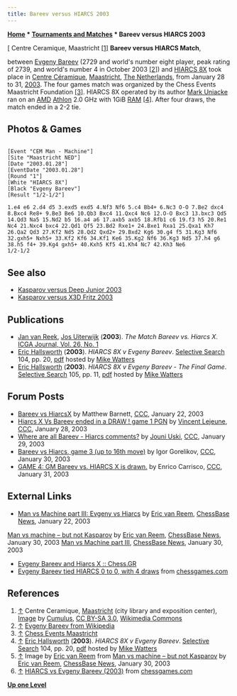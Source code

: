 ```yaml
---
title: Bareev versus HIARCS 2003
---
```

**[Home](Home "Home") * [Tournaments and Matches](Tournaments_and_Matches "Tournaments and Matches") * Bareev versus HIARCS 2003**

\[ Centre Ceramique, Maastricht <a id="cite-note-1" href="#cite-ref-1">[1]</a>
**Bareev versus HIARCS Match**,

between [Evgeny Bareev](https://en.wikipedia.org/wiki/Evgeny_Bareev) (2729 and world's number eight player, peak rating of 2739, and world's number 4 in October 2003 <a id="cite-note-2" href="#cite-ref-2">[2]</a>) and [HIARCS 8X](HIARCS "HIARCS") took place in [Centre Céramique](https://nl.wikipedia.org/wiki/Centre_C%C3%A9ramique), [Maastricht](https://en.wikipedia.org/wiki/Maastricht), [The Netherlands](https://en.wikipedia.org/wiki/Netherlands), from January 28 to 31, [2003](Timeline#2003 "Timeline"). The four games match was organized by the Chess Events Maastricht Foundation <a id="cite-note-3" href="#cite-ref-3">[3]</a>. HIARCS 8X operated by its author [Mark Uniacke](Mark_Uniacke "Mark Uniacke") ran on an [AMD](AMD "AMD") [Athlon](X86 "X86") 2.0 GHz with 1GiB [RAM](Memory#RAM "Memory") <a id="cite-note-4" href="#cite-ref-4">[4]</a>. After four draws, the match ended in a 2-2 tie.

## Photos & Games

[](File:Bareevhiarcs4.jpg "Evgeny Bareev and Mark Uniacke after HIARCS 1.e4 [5] [6]")

```

[Event "CEM Man - Machine"]
[Site "Maastricht NED"]
[Date "2003.01.28"]
[EventDate "2003.01.28"]
[Round "1"]
[White "HIARCS 8X"]
[Black "Evgeny Bareev"]
[Result "1/2-1/2"]

1.e4 e6 2.d4 d5 3.exd5 exd5 4.Nf3 Nf6 5.c4 Bb4+ 6.Nc3 O-O 7.Be2 dxc4 
8.Bxc4 Re8+ 9.Be3 Be6 10.Qb3 Bxc4 11.Qxc4 Nc6 12.O-O Bxc3 13.bxc3 Qd5 
14.Qd3 Na5 15.Nd2 b5 16.a4 a6 17.axb5 axb5 18.Rfb1 c6 19.f3 h5 20.Re1 
Nc4 21.Nxc4 bxc4 22.Qd1 Qf5 23.Bd2 Rxe1+ 24.Bxe1 Rxa1 25.Qxa1 Kh7 
26.Qa2 Qd3 27.Kf2 Nd5 28.Qd2 Qxd2+ 29.Bxd2 Kg6 30.g4 f5 31.Kg3 Nf6 
32.gxh5+ Nxh5+ 33.Kf2 Kf6 34.Kf1 Ke6 35.Kg2 Nf6 36.Kg3 Nd5 37.h4 g6 
38.h5 f4+ 39.Kg4 gxh5+ 40.Kxh5 Kf5 41.Kh4 Nc7 42.Kh3 Ne6 
1/2-1/2

```

## See also

- [Kasparov versus Deep Junior 2003](Kasparov_versus_Deep_Junior_2003 "Kasparov versus Deep Junior 2003")
- [Kasparov versus X3D Fritz 2003](Kasparov_versus_X3D_Fritz_2003 "Kasparov versus X3D Fritz 2003")

## Publications

- [Jan van Reek](Jan_van_Reek "Jan van Reek"), [Jos Uiterwijk](Jos_Uiterwijk "Jos Uiterwijk") (**2003**). *The Match Bareev vs. Hiarcs X*. [ICGA Journal, Vol. 26, No. 1](ICGA_Journal#26_1 "ICGA Journal")
- [Eric Hallsworth](Eric_Hallsworth "Eric Hallsworth") (**2003**). *HIARCS 8X v Evgeny Bareev*. [Selective Search](Selective_Search "Selective Search") 104, pp. 20, [pdf](http://www.chesscomputeruk.com/SS_104.pdf) hosted by [Mike Watters](Mike_Watters "Mike Watters")
- [Eric Hallsworth](Eric_Hallsworth "Eric Hallsworth") (**2003**). *HIARCS 8X v Evgeny Bareev - The Final Game*. [Selective Search](Selective_Search "Selective Search") 105, pp. 11, [pdf](http://www.chesscomputeruk.com/SS_105.pdf) hosted by [Mike Watters](Mike_Watters "Mike Watters")

## Forum Posts

- [Bareev vs HiarcsX](https://www.stmintz.com/ccc/index.php?id=278957) by Matthew Barnett, [CCC](CCC "CCC"), January 22, 2003
- [Hiarcs X Vs Bareev ended in a DRAW ! game 1 PGN](https://www.stmintz.com/ccc/index.php?id=280035) by [Vincent Lejeune](index.php?title=Vincent_Lejeune&action=edit&redlink=1 "Vincent Lejeune (page does not exist)"), [CCC](CCC "CCC"), January 28, 2003
- [Where are all Bareev - Hiarcs comments?](https://www.stmintz.com/ccc/index.php?id=280351) by [Jouni Uski](Jouni_Uski "Jouni Uski"), [CCC](CCC "CCC"), January 29, 2003
- [Bareev vs Hiarcs, game 3 (up to 16th move)](https://www.stmintz.com/ccc/index.php?id=280428) by Igor Gorelikov, [CCC](CCC "CCC"), January 30, 2003
- [GAME 4: GM Bareev vs. HIARCS X is drawn.](https://www.stmintz.com/ccc/index.php?id=280770) by Enrico Carrisco, [CCC](CCC "CCC"), January 31, 2003

## External Links

- [Man vs Machine part III: Evgeny vs Hiarcs](https://en.chessbase.com/post/man-vs-machine-part-iii-evgeny-vs-hiarcs) by [Eric van Reem](Eric_van_Reem "Eric van Reem"), [ChessBase News](ChessBase "ChessBase"), January 22, 2003

[Man vs machine – but not Kasparov](https://en.chessbase.com/post/man-vs-machine-but-not-kasparov) by [Eric van Reem](Eric_van_Reem "Eric van Reem"), [ChessBase News](ChessBase "ChessBase"), January 30, 2003
[Man vs Machine part III](https://en.chessbase.com/post/man-vs-machine-part-3), [ChessBase News](ChessBase "ChessBase"), January 30, 2003

- [Evgeny Bareev and Hiarcs X :: Chess.GR](http://www.chess.gr/tourn/2003/bareev-hiarcs/)
- [Evgeny Bareev tied HIARCS 0 to 0, with 4 draws](http://www.chessgames.com/perl/chess.pl?yearcomp=exactly&year=2003&playercomp=either&pid=16299&player=&pid2=&player2=HIARCS&movescomp=exactly&moves=&opening=&eco=&result=) from [chessgames.com](http://www.chessgames.com/index.html)

## References

1. <a id="cite-ref-1" href="#cite-note-1">↑</a> Centre Ceramique, [Maastricht](https://en.wikipedia.org/wiki/Maastricht) (city library and exposition center), [Image](https://commons.wikimedia.org/wiki/File:Centre_Ceramique.jpg) by [Cumulus](https://nl.wikipedia.org/wiki/Gebruiker:Cumulus), [CC BY-SA 3.0](https://creativecommons.org/licenses/by-sa/3.0/deed.en), [Wikimedia Commons](https://en.wikipedia.org/wiki/Wikimedia_Commons)
1. <a id="cite-ref-2" href="#cite-note-2">↑</a> [Evgeny Bareev from Wikipedia](https://en.wikipedia.org/wiki/Evgeny_Bareev)
1. <a id="cite-ref-3" href="#cite-note-3">↑</a> [Chess Events Maastricht](http://web.inter.nl.net/hcc/rekius/cem.htm)
1. <a id="cite-ref-4" href="#cite-note-4">↑</a> [Eric Hallsworth](Eric_Hallsworth "Eric Hallsworth") (**2003**). *HIARCS 8X v Evgeny Bareev*. [Selective Search](Selective_Search "Selective Search") 104, pp. 20, [pdf](http://www.chesscomputeruk.com/SS_104.pdf) hosted by [Mike Watters](Mike_Watters "Mike Watters")
1. <a id="cite-ref-5" href="#cite-note-5">↑</a> Image by [Eric van Reem](Eric_van_Reem "Eric van Reem") from [Man vs machine – but not Kasparov](https://en.chessbase.com/post/man-vs-machine-but-not-kasparov) by [Eric van Reem](Eric_van_Reem "Eric van Reem"), [ChessBase News](ChessBase "ChessBase"), January 30, 2003
1. <a id="cite-ref-6" href="#cite-note-6">↑</a> [HIARCS vs Evgeny Bareev (2003)](http://www.chessgames.com/perl/chessgame?gid=1260056) from [chessgames.com](http://www.chessgames.com/index.html)

**[Up one Level](Tournaments_and_Matches "Tournaments and Matches")**


